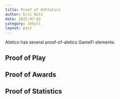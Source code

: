 ```yaml
---
title: Proof of Athletics
author: Eric Butz
date: 2022-07-02
category: Jekyll
layout: post
---
```


Aletico has several proof-of-aletics GameFi elements.

## Proof of Play

## Proof of Awards

## Proof of Statistics


